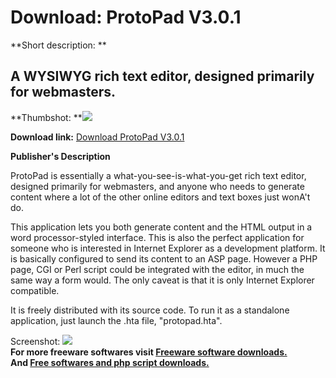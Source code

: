 # Download: ProtoPad V3.0.1

**Short description: **

## A WYSIWYG rich text editor, designed primarily for webmasters.

  
**Thumbshot: **![](http://www.freewarefiles.com/screenshot/protopad_md.gif)   
  
**Download link:** [Download ProtoPad V3.0.1](http://freesoftwares.boysofts.com/ProtoPad-V_program_12547.html)  
  

**Publisher's Description**  
  

ProtoPad is essentially a what-you-see-is-what-you-get rich text editor,
designed primarily for webmasters, and anyone who needs to generate content
where a lot of the other online editors and text boxes just wonA't do.

This application lets you both generate content and the HTML output in a word
processor-styled interface. This is also the perfect application for someone
who is interested in Internet Explorer as a development platform. It is
basically configured to send its content to an ASP page. However a PHP page,
CGI or Perl script could be integrated with the editor, in much the same way a
form would. The only caveat is that it is only Internet Explorer compatible.

It is freely distributed with its source code. To run it as a standalone
application, just launch the .hta file, "protopad.hta".

  
  
Screenshot: ![](http://www.freewarefiles.com/screenshot/protopad.gif)  
**For more freeware softwares visit [Freeware software downloads.](http://freesoftwares.boysofts.com/)**   
**And [Free softwares and php script downloads.](http://www.boysofts.com/)**

